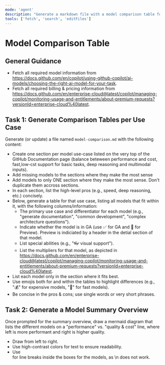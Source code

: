 ```yaml
---
mode: 'agent'
description: "Generate a markdown file with a model comparison table for GitHub Copilot models, including pros, cons, and multipliers."
tools: ['fetch', 'search', 'editFiles']
---
```


# Model Comparison Table

## General Guidance

- Fetch all required model information from <https://docs.github.com/en/copilot/using-github-copilot/ai-models/choosing-the-right-ai-model-for-your-task>.
- Fetch all required billing & pricing information from <https://docs.github.com/en/enterprise-cloud@latest/copilot/managing-copilot/monitoring-usage-and-entitlements/about-premium-requests?versionId=enterprise-cloud%40latest>.

## Task 1: Generate Comparison Tables per Use Case

Generate (or update) a file named `model-comparison.md` with the following content:

- Create one section per model use-case listed on the very top of the GitHub Documentation page (balance beteween performance and cost, fast,low-cst support for basic tasks, deep reasoning and multimodal inputs).
- Add missing models to the sections where they make the most sense
- Add models to only ONE section where they make the most sense. Don't duplicate them accross sections.
- In each section, list the high-level pros (e.g., speed, deep reasoning, etc.) concisely.
- Below, generate a table for that use case, listing all models that fit within it, with the following columns/information:
  - The primary use case and differentiator for each model (e.g., "generate documentation", "common development", "complex architecture questions").
  - Indicate whether the model is in GA (use ✅ for GA and 🚧 for Preview). Preview is indiciated by a header in the detial section of that model.
  - List special abilities (e.g., "👓 visual support").
  - List the multipliers for that model, as depicted in <https://docs.github.com/en/enterprise-cloud@latest/copilot/managing-copilot/monitoring-usage-and-entitlements/about-premium-requests?versionId=enterprise-cloud%40latest>.
- List each model only in the section where it fits best.
- Use emojis both for and within the tables to highlight differences (e.g., "💰" for expensive models, "🚀" for fast models).
- Be concise in the pros & cons; use single words or very short phrases.

## Task 2: Generate a Model Summary Overview

Once prompted for the summary overview, draw a mermaid diagram that lists the different models on a "performance" vs. "quality & cost" line, where left is more performant and right is higher quality.

- Draw from left to right.
- Use high-contrast colors for text to ensure readability.
- Use <br/> for line breaks inside the boxes for the models, as \n does not work.
